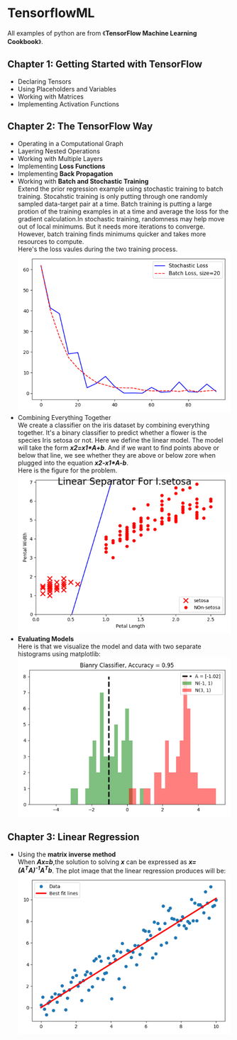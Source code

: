# TensorflowML
All examples of python are from 《**TensorFlow Machine Learning Cookbook**》.
## Chapter 1: Getting Started with TensorFlow

* Declaring Tensors
* Using Placeholders and Variables
* Working with Matrices
* Implementing Activation Functions

## Chapter 2: The TensorFlow Way 

* Operating in a Computational Graph
* Layering Nested Operations
* Working with Multiple Layers
* Implementing **Loss Functions**
* Implementing **Back Propagation**
* Working with **Batch and Stochastic Training**  
Extend the prior regression example using stochastic training to batch training. Stocahstic training is only putting through one randomly sampled data-target pair at a time. Batch training is putting a large protion of the training examples in at a time and average the loss for the gradient calculation.In stochastic training, randomness may help move out of local minimums. But it needs more iterations to converge. However, batch training finds minimums quicker and takes more resources to compute.  
Here's the loss vaules during the two training process.
![Stochastic&Batch](image/Stochastic&Batch.png)   
* Combining Everything Together  
We create a classifier on the iris dataset by combining everything together. It's a binary classifier to predict whether a flower is the species Iris setosa or not. Here we define the linear model. The model will take the form ***x2=x1\*A+b***. And if we want to find points above or below that line, we see whether they are above or below zore when plugged into the equation ***x2-x1\*A-b***.  
Here is the figure for the problem.  
![Setosa&Non-setosa](image/Setosa&Non-setosa.png)
* **Evaluating Models**  
Here is that we visualize the model and data with two separate histograms using matplotlib:
![BinaryClassificationEM](image/BinaryClassificationEM.png) 

## Chapter 3: Linear Regression
* Using the **matrix inverse method**  
When ***Ax=b***,the solution to solving ***x*** can be expressed as ***x=(A<sup>T</sup>A)<sup>-1</sup>A<sup>T</sup>b***.
The plot image that the linear regression produces will be:
![MatrixInverseMethod](image/MatrixInverseMethod.png) 

